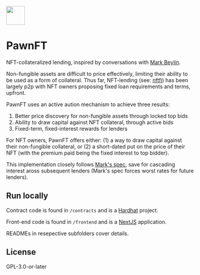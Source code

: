 <img src="https://www.pawnft.co/vectors/logo.svg" width="50" />

# PawnFT

NFT-collateralized lending, inspired by conversations with [Mark Beylin](https://twitter.com/MarkBeylin/status/1416959609143808003).

Non-fungible assets are difficult to price effectively, limiting their ability to be used as a form of collateral. Thus far, NFT-lending (see: [nftfi](https://nftfi.com/)) has been largely p2p with NFT owners proposing fixed loan requirements and terms, upfront.

PawnFT uses an active aution mechanism to achieve three results:

1. Better price discovery for non-fungible assets through locked top bids
2. Ability to draw capital against NFT collateral, through active bids
3. Fixed-term, fixed-interest rewards for lenders

For NFT owners, PawnFT offers either: (1) a way to draw capital against their non-fungible collateral, or (2) a short-dated put on the price of their NFT (with the premium paid being the fixed interest to top bidder).

This implementation closely follows [Mark's spec](https://twitter.com/MarkBeylin/status/1416979784886886402?s=20), save for cascading interest aross subsequent lenders (Mark's spec forces worst rates for future lenders).

## Run locally

Contract code is found in `/contracts` and is a [Hardhat](https://hardhat.org/) project.

Front-end code is found in `/frontend` and is a [NextJS](https://nextjs.org) application.

READMEs in resepective subfolders cover details.

## License

GPL-3.0-or-later
